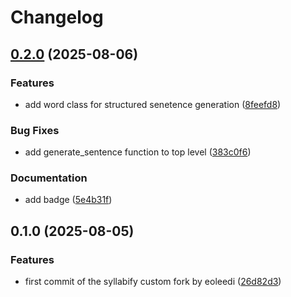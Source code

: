# Changelog

## [0.2.0](https://github.com/eoleedi/syllabify/compare/v0.1.0...v0.2.0) (2025-08-06)


### Features

* add word class for structured senetence generation ([8feefd8](https://github.com/eoleedi/syllabify/commit/8feefd8e3bd377c3c1c919bbaf18cddee4e90633))


### Bug Fixes

* add generate_sentence function to top level ([383c0f6](https://github.com/eoleedi/syllabify/commit/383c0f675483127d42d33322fe4e8ec10e5647a9))


### Documentation

* add badge ([5e4b31f](https://github.com/eoleedi/syllabify/commit/5e4b31f400934e430f883fbc91c5732b44e2504b))

## 0.1.0 (2025-08-05)


### Features

* first commit of the syllabify custom fork by eoleedi ([26d82d3](https://github.com/eoleedi/syllabify/commit/26d82d3f0ff2aabd294db5d16fccd56472e7cedc))

